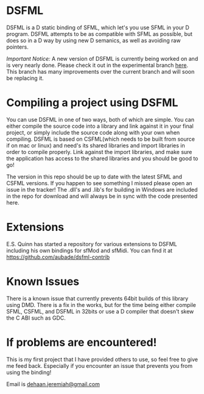 DSFML
=====

DSFML is a D static binding of SFML, which let's you use SFML in your D program. DSFML attempts to be as compatible with SFML as possible, but does so in a D way by using new D semanics, as well as avoiding raw pointers. 

*Important Notice:* A new version of DSFML is currently being worked on and is very nearly done. Please check it out in the experimental branch [here](https://github.com/Jebbs/DSFML/tree/Experimental). This branch has many improvements over the current branch and will soon be replacing it.


Compiling a project using DSFML
===

You can use DSFML in one of two ways, both of which are simple. You can either compile the source code into a library and link against it in your final project, or simply include the source code along with your own when compiling. DSFML is based on CSFML(which needs to be built from source if on mac or linux) and need's its shared libraries and import libraries in order to compile properly. Link against the import libraries, and make sure the application has access to the shared libraries and you should be good to go! 

The version in this repo should be up to date with the latest SFML and CSFML versions. If you happen to see something I missed please open an issue in the tracker! The .dll's and .lib's for building in Windows are included in the repo for download and will always be in sync with the code presented here.



Extensions
===

E.S. Quinn has started a repository for various extensions to DSFML including his own bindings for sfMod and sfMidi.
You can find it at <https://github.com/aubade/dsfml-contrib>

Known Issues
===

There is a known issue that currently prevents 64bit builds of this library using DMD. There is a fix in the works, but for the time being either compile SFML, CSFML, and DSFML in 32bits or use a D compiler that doesn't skew the C ABI such as GDC.


If problems are encountered!
===

This is my first project that I have provided others to use, so feel free to give me feed back. Especially if you encounter an issue that prevents you from using the binding!

Email is <dehaan.jeremiah@gmail.com>

